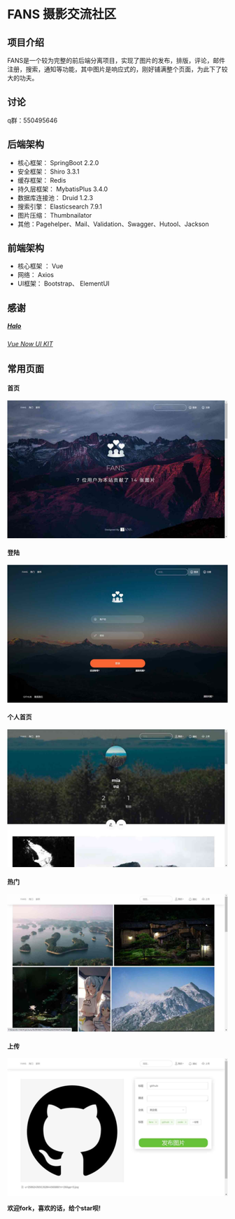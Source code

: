 #                         FANS 摄影交流社区

## 项目介绍

​          FANS是一个较为完整的前后端分离项目，实现了图片的发布，排版，评论，邮件注册，搜索，通知等功能，其中图片是响应式的，刚好铺满整个页面，为此下了较大的功夫。

## 讨论
  q群：550495646

## 后端架构

- 核心框架： SpringBoot 2.2.0
- 安全框架： Shiro 3.3.1
- 缓存框架： Redis
- 持久层框架： MybatisPlus 3.4.0
- 数据库连接池： Druid 1.2.3
- 搜索引擎： Elasticsearch 7.9.1
- 图片压缩： Thumbnailator
- 其他：Pagehelper、Mail、Validation、Swagger、Hutool、Jackson

## 前端架构

- 核心框架 ：  Vue
- 网络：  Axios
- UI框架：  Bootstrap、 ElementUI

## 感谢

##### [Halo](https://github.com/halo-dev)

###### [Vue Now UI KIT](https://www.creative-tim.com/product/vue-now-ui-kit)

## 常用页面

#### 首页

![index](https://github.com/iu159/fans/blob/main/resources/index.jpg)

#### 登陆

![login](https://github.com/iu159/fans/blob/main/resources/login.jpg)

#### 个人首页

![home](https://github.com/iu159/fans/blob/main/resources/home.jpg)

#### 热门

![picture](https://github.com/iu159/fans/blob/main/resources/picture.jpg)

#### 上传

![upload](https://github.com/iu159/fans/blob/main/resources/upload.jpg)

**欢迎fork，喜欢的话，给个star呗!**
